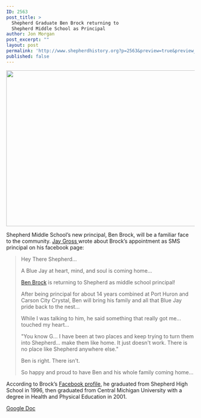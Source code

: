 ```yaml
---
ID: 2563
post_title: >
  Shepherd Graduate Ben Brock returning to
  Shepherd Middle School as Principal
author: Jon Morgan
post_excerpt: ""
layout: post
permalink: 'http://www.shepherdhistory.org?p=2563&preview=true&preview_id=2563'
published: false
---
```

<img title="" src="http://www.shepherdhistory.org/wp-content/uploads/2017/07/null-3.png" alt="" width="624" height="416" />

Shepherd Middle School’s new principal, Ben Brock, will be a familiar face to the community. <a href="https://www.facebook.com/jgross811">Jay Gross </a>wrote about Brock’s appointment as SMS principal on his facebook page:
<blockquote>Hey There Shepherd...

A Blue Jay at heart, mind, and soul is coming home...

<a href="https://www.facebook.com/benbrock8?fref=mentions">Ben Brock</a> is returning to Shepherd as middle school principal!

After being principal for about 14 years combined at Port Huron and Carson City Crystal, Ben will bring his family and all that Blue Jay pride back to the nest...

While I was talking to him, he said something that really got me... touched my heart...

"You know G... I have been at two places and keep trying to turn them into Shepherd... make them like home. It just doesn't work. There is no place like Shepherd anywhere else."

Ben is right. There isn't.

So happy and proud to have Ben and his whole family coming home…</blockquote>
According to Brock’s <a href="https://www.facebook.com/benbrock8">Facebook profile</a>, he graduated from Shepherd High School in 1996, then graduated from Central Michigan University with a degree in Health and Physical Education in 2001.

<a href="https://docs.google.com/document/d/1ZCtZWMFxB5t3cH_kYXlrEbTe4irA9_weoudEMW5IjIw/edit?usp=sharing">Google Doc</a>